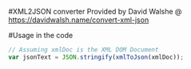 #XML2JSON converter
Provided by David Walshe @ https://davidwalsh.name/convert-xml-json

#Usage in the code
```javascript
// Assuming xmlDoc is the XML DOM Document
var jsonText = JSON.stringify(xmlToJson(xmlDoc));
```